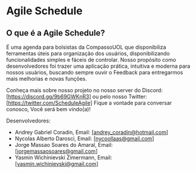 # Agile Schedule
## O que é a Agile Schedule?
É uma agenda para bolsistas da CompassoUOL que disponibiliza ferramentas úteis para organização dos usuários, disponibilizando funcionalidades simples e fáceis de controlar.
Nosso propósito como desenvolvedores foi trazer uma aplicação prática, intuitiva e moderna para nossos usuários, buscando sempre ouvir o Feedback para
entregarmos mais melhorias e novas funções.

Conheça mais sobre nosso projeto no nosso server do Discord: [https://discord.gg/9b69GWKnR3]
ou pelo nosso Twitter: [https://twitter.com/ScheduleAgile]
Fique a vontade para conversar conosco, Você será bem vindo(a)!

Desenvolvedores:
- Andrey Gabriel Coradin, Email: [andrey_coradin@hotmail.com]
- Nycolas Alberto Darosci, Email: [nycoollaas@gmail.com]
- Jorge Massao Soares do Amaral, Email: [jorgemassaosoares@gmail.com]
- Yasmin Wichinievski Zimermann, Email: [yasmin.wichinievski@gmail.com]
